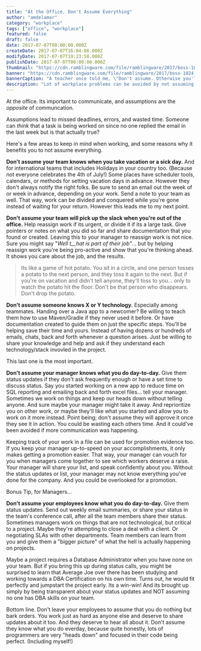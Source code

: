 ```yaml
---
title: "At the Office, Don't Assume Everything"
author: "amdelamar"
category: "workplace"
tags: ["office", "workplace"]
featured: false
draft: false
date: 2017-07-07T00:00:00.000Z
createDate: 2017-07-07T16:04:06.000Z
modifyDate: 2017-07-07T19:23:58.000Z
publishDate: 2017-07-07T00:00:00.000Z
thumbnail: "https://cdn.ramblingware.com/file/ramblingware/2017/boss-1024.jpg"
banner: "https://cdn.ramblingware.com/file/ramblingware/2017/boss-1024.jpg"
bannerCaption: "A teacher once told me, \"Don't assume. Otherwise you'll make an 'ass' out of 'u' and 'me'.\" (Photo Credit: energepic.com)"
description: "Lot of workplace problems can be avoided by not assuming things. Communication is vital and when you assume something, it means you're not talking."
---
```


At the office. Its important to communicate, and assumptions are the _opposite_ of communcation.

Assumptions lead to missed deadlines, errors, and wasted time. Someone can _think_ that a task is being worked on since no one replied the email in the last week but is that actually true?

Here's a few areas to keep in mind when working, and some reasons why it benefits you to not assume everything.

**Don't assume your team knows when you take vacation or a sick day.** And for international teams that includes Holidays in your country too. (Because not everyone celebrates the 4th of July!) Some places have scheduler tools, calendars, or methods for setting vacation days in advance. However they don't always notify the right folks. Be sure to send an email out the week of or week in advance, depending on your work. Send a note to your team as well. That way, work can be divided and conquered while you're gone instead of waiting for your return. However this leads me to my next point.

**Don't assume your team will pick up the slack when you're out of the office.** Help reassign work if its urgent, or divide it if its a large task. Give pointers or notes on what you did so far and share documentation that you found or created. Leaving this to your manager to reassign work is not nice. Sure you might say "_Well t__hat is part of their job"_... but by helping reassign work you're being pro-active and show that you're thinking ahead. It shows you care about the job, and the results.

> Its like a game of hot potato. You sit in a circle, and one person tosses a potato to the next person, and they toss it again to the next. But if you're on vacation and didn't tell anyone, they'll toss to you... only to watch the potato hit the floor. Don't be that person who disappears. Don't drop the potato.

**Don't assume someone knows X or Y technology.** Especially among teammates. Handing over a Java app to a newcomer? Be willing to teach them how to use Maven/Gradle if they never used it before. Or have documentation created to guide them on just the specific steps. You'll be helping save their time and yours. Instead of having dozens or hundreds of emails, chats, back and forth whenever a question arises. Just be willing to share your knowledge and help and ask if they understand each technology/stack invovled in the project.

This last one is the most important.

**Don't assume your manager knows what you do day-to-day.** Give them status updates if they don't ask frequently enough or have a set time to discuss status. Say you started working on a new app to reduce time on SQL reporting and emailing back and forth excel files... tell your manager. Sometimes we work on things and keep our heads down without telling anyone. And sure maybe your manager might take it away. And reprioritize you on other work, or maybe they'll like what you started and allow you to work on it more instead. Point being; don't assume they will approve it once they see it in action. You could be wasting each others time. And it could've been avoided if more communication was happening.

Keeping track of your work in a file can be used for promotion evidence too. If you keep your manager up-to-speed on your accomplishments, it only makes getting a promotion easier. That way, your manager can vouch for you when managers come together to see which workers deserve a raise. Your manager will share your list, and speak confidently about you. Without the status updates or list, your manager may not know everything you've done for the company. And you could be overlooked for a promotion.

Bonus Tip, for Managers...

**Don't assume your employees know what you do day-to-day.** Give them status updates. Send out weekly email summaries, or share your status in the team's conference call, after all the team members share their status. Sometimes managers work on things that are not technological, but critical to a project. Maybe they're attempting to close a deal with a client. Or negotiating SLAs with other departments. Team members can learn from you and give them a "bigger picture" of what the hell is actually happening on projects.

Maybe a project requires a Database Administrator when you have none on your team. But if you bring this up during status calls, you might be surprised to learn that Average Joe over there has been studying and working towards a DBA Certification on his own time. Turns out, he would fit perfectly and jumpstart the project early. Its a win-win! And its brought up simply by being transparent about your status updates and NOT assuming no one has DBA skills on your team.

Bottom line. Don't leave your employees to assume that you do nothing but bark orders. You work just as hard as anyone else and deserve to share updates about it too. And they deserve to hear all about it. Don't assume they know what you do everday, because quite honestly, lots of programmers are very "heads down" and focused in their code being perfect. (Including myself!)
